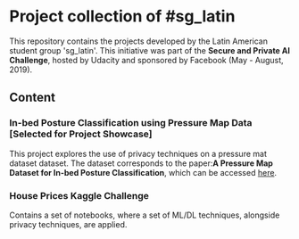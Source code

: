 # Project collection of #sg_latin

This repository contains the projects developed by the Latin American student group 'sg_latin'. This initiative was part of the **Secure and Private AI Challenge**, hosted by Udacity and sponsored by Facebook (May - August, 2019).

## Content

### In-bed Posture Classification using Pressure Map Data [Selected for Project Showcase]

This project explores the use of privacy techniques on a pressure mat dataset dataset. The dataset corresponds to the paper:__A Pressure Map Dataset for In-bed Posture Classification__, which can be accessed [here](https://physionet.org/content/pmd/1.0.0/).

### House Prices Kaggle Challenge

Contains a set of notebooks, where a set of ML/DL techniques, alongside privacy techniques, are applied.
